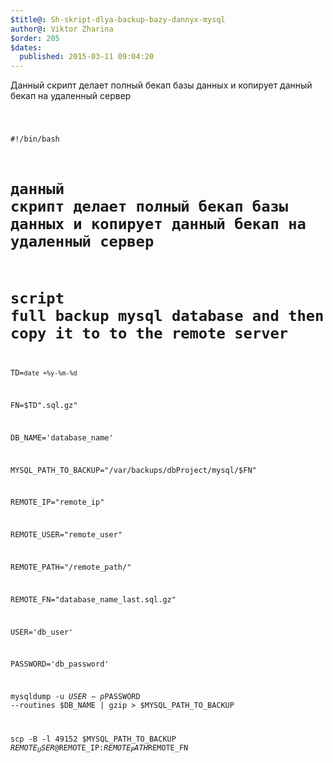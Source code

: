 ```yaml
---
$title@: Sh-skript-dlya-backup-bazy-dannyx-mysql
author@: Viktor Zharina
$order: 205
$dates:
  published: 2015-03-11 09:04:20
---
```

Данный скрипт делает полный бекап базы данных и копирует данный бекап на удаленный сервер



<code>

#!/bin/bash

# данный скрипт делает полный бекап базы данных и копирует данный бекап на удаленный сервер

# script full backup mysql database and then copy it to to the remote server

TD=`date +%y-%m-%d`

FN=$TD".sql.gz"

DB_NAME='database_name'

MYSQL_PATH_TO_BACKUP="/var/backups/dbProject/mysql/$FN"

REMOTE_IP="remote_ip"

REMOTE_USER="remote_user"

REMOTE_PATH="/remote_path/"

REMOTE_FN="database_name_last.sql.gz"

USER='db_user'

PASSWORD='db_password'



mysqldump -u $USER -p$PASSWORD --routines $DB_NAME | gzip > $MYSQL_PATH_TO_BACKUP

scp -B -l 49152 $MYSQL_PATH_TO_BACKUP $REMOTE_USER@$REMOTE_IP:$REMOTE_PATH$REMOTE_FN</code>

